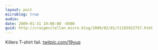 ```yaml
---
layout: post
microblog: true
audio: 
date: 2009-01-31 19:00:00 -0500
guid: http://craigmcclellan.micro.blog/2009/02/01/t1165922757.html
---
```

Killers T-shirt fail.  [twitpic.com/19yuq](http://twitpic.com/19yuq)
